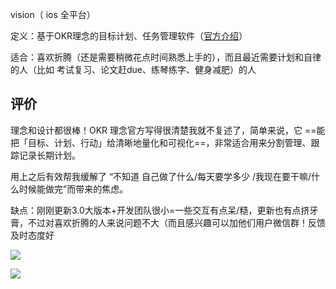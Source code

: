 vision（ ios 全平台）

定义：基于OKR理念的目标计划、任务管理软件（[官方介绍](https://okr.vision/zh/docs/intro "https://okr.vision/zh/docs/intro")）

适合：喜欢折腾（还是需要稍微花点时间熟悉上手的），而且最近需要计划和自律的人（比如 考试复习、论文赶due、练琴练字、健身减肥）的人

## 评价

理念和设计都很棒！OKR 理念官方写得很清楚我就不复述了，简单来说，它 ==能把「目标、计划、行动」给清晰地量化和可视化==，非常适合用来分割管理、跟踪记录长期计划。  

用上之后有效帮我缓解了 “不知道 自己做了什么/每天要学多少 /我现在要干嘛/什么时候能做完”而带来的焦虑。

缺点：刚刚更新3.0大版本+开发团队很小=一些交互有点呆/糙，更新也有点挤牙膏，不过对喜欢折腾的人来说问题不大（而且感兴趣可以加他们用户微信群！反馈及时态度好

![](https://picture-guan.oss-cn-hangzhou.aliyuncs.com/20220816022235.png)

![](https://picture-guan.oss-cn-hangzhou.aliyuncs.com/20220816022300.png)